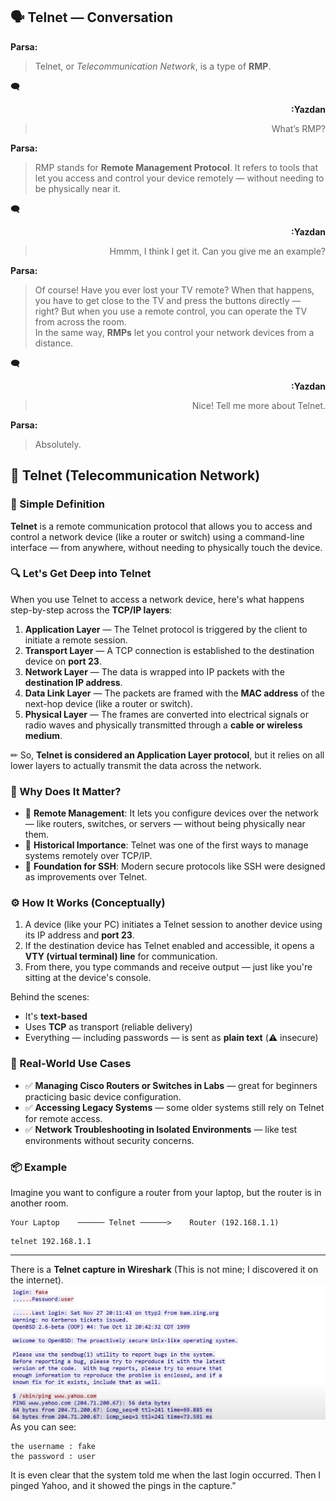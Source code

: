 ## 🗣️ Telnet — Conversation

**Parsa:** 
> Telnet, or *Telecommunication Network*, is a type of **RMP**.

🗨 <div align="right"><strong>:Yazdan</strong>
 > What’s RMP?  
 </div>
 
**Parsa:**  
> RMP stands for **Remote Management Protocol**. It refers to tools that let you access and control your device remotely — without needing to be physically near it.

 🗨 <div align="right"><strong>:Yazdan</strong>
> Hmmm, I think I get it. Can you give me an example?
 </div>
 
**Parsa:**
> Of course! Have you ever lost your TV remote? When that happens, you have to get close to the TV and press the buttons directly — right? But when you use a remote control, you can operate the TV from across the room.  
In the same way, **RMPs** let you control your network devices from a distance.

🗨 <div align="right"><strong>:Yazdan</strong>
> Nice! Tell me more about Telnet.  
 </div>

**Parsa:** 
> Absolutely.

## 🧠 Telnet (Telecommunication Network)

### 🧩 Simple Definition

**Telnet** is a remote communication protocol that allows you to access and control a network device (like a router or switch) using a command-line interface — from anywhere, without needing to physically touch the device.

### 🔍 Let's Get Deep into Telnet

When you use Telnet to access a network device, here's what happens step-by-step across the **TCP/IP layers**:

1. **Application Layer** — The Telnet protocol is triggered by the client to initiate a remote session.
2. **Transport Layer** — A TCP connection is established to the destination device on **port 23**.
3. **Network Layer** — The data is wrapped into IP packets with the **destination IP address**.
4. **Data Link Layer** — The packets are framed with the **MAC address** of the next-hop device (like a router or switch).
5. **Physical Layer** — The frames are converted into electrical signals or radio waves and physically transmitted through a **cable or wireless medium**.

✏ So, **Telnet is considered an Application Layer protocol**, but it relies on all lower layers to actually transmit the data across the network.



### 🧠 Why Does It Matter?

- 🔹 **Remote Management**: It lets you configure devices over the network — like routers, switches, or servers — without being physically near them.
- 🔹 **Historical Importance**: Telnet was one of the first ways to manage systems remotely over TCP/IP.
- 🔹 **Foundation for SSH**: Modern secure protocols like SSH were designed as improvements over Telnet.



### ⚙️ How It Works (Conceptually)

1. A device (like your PC) initiates a Telnet session to another device using its IP address and **port 23**.
2. If the destination device has Telnet enabled and accessible, it opens a **VTY (virtual terminal) line** for communication.
3. From there, you type commands and receive output — just like you're sitting at the device's console.

Behind the scenes:
- It's **text-based**
- Uses **TCP** as transport (reliable delivery)
- Everything — including passwords — is sent as **plain text** (⚠️ insecure)

### 🔐 Real-World Use Cases

- ✅ **Managing Cisco Routers or Switches in Labs** — great for beginners practicing basic device configuration.
- ✅ **Accessing Legacy Systems** — some older systems still rely on Telnet for remote access.
- ✅ **Network Troubleshooting in Isolated Environments** — like test environments without security concerns.



### 📦 Example

Imagine you want to configure a router from your laptop, but the router is in another room.  

```text
Your Laptop    ────── Telnet ──────>    Router (192.168.1.1)
```
```
telnet 192.168.1.1
```

---
There is a **Telnet capture in Wireshark** (This is not mine; I discovered it on the internet).  
![telnet wireshark](Pictures/telnet.png)  
As you can see:
```
the username : fake 
the password : user
``` 
It is even clear that the system told me when the last login occurred. Then I pinged Yahoo, and it showed the pings in the capture."
